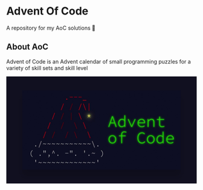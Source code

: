 # Advent Of Code

A repository for my AoC solutions :christmas_tree:

## About AoC

Advent of Code is an Advent calendar of small programming puzzles for a variety of skill sets and skill level

![aoc](aoc.jpg)
